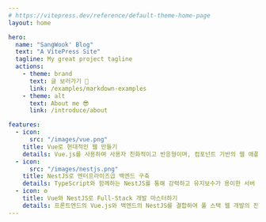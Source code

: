 ```yaml
---
# https://vitepress.dev/reference/default-theme-home-page
layout: home

hero:
  name: "SangWook' Blog"
  text: "A VitePress Site"
  tagline: My great project tagline
  actions:
    - theme: brand
      text: 글 보러가기 👀
      link: /examples/markdown-examples
    - theme: alt
      text: About me 😎
      link: /introduce/about

features:
  - icon:
      src: "/images/vue.png"
    title: Vue로 현대적인 웹 만들기
    details: Vue.js를 사용하여 사용자 친화적이고 반응형이며, 컴포넌트 기반의 웹 애플리케이션 개발 방법을 배워보세요. 실무 예제와 함께하는 Vue 입문부터 고급 기법까지 다룹니다.
  - icon:
      src: "/images/nestjs.png"
    title: NestJS로 엔터프라이즈급 백엔드 구축
    details: TypeScript와 함께하는 NestJS를 통해 강력하고 유지보수가 용이한 서버 사이드 애플리케이션을 개발하는 방법을 소개합니다.
  - icon: ⚙️
    title: Vue와 NestJS로 Full-Stack 개발 마스터하기
    details: 프론트엔드의 Vue.js와 백엔드의 NestJS를 결합하여 풀 스택 웹 개발의 전반적인 아키텍처를 이해하고 실제 프로젝트에 적용하는 방법을 배웁니다. 이론부터 실제 구현까지, 단계별로 안내합니다.
---
```

